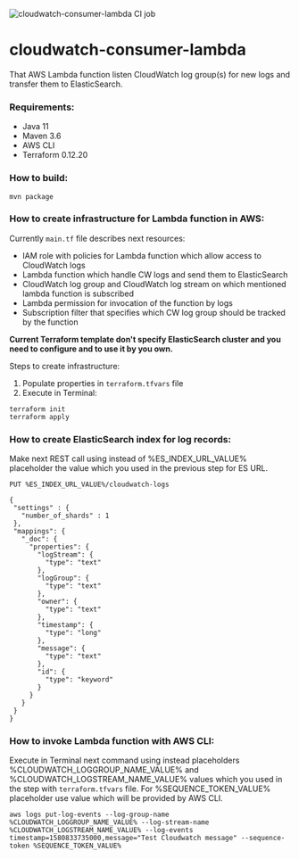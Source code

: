![cloudwatch-consumer-lambda CI job](https://github.com/gleb-kosteiko/cloudwatch-consumer-lambda/workflows/cloudwatch-consumer-lambda%20CI%20job/badge.svg)

# cloudwatch-consumer-lambda

That AWS Lambda function listen CloudWatch log group(s) for new logs and transfer them to ElasticSearch.

### Requirements:
 - Java 11
 - Maven 3.6
 - AWS CLI
 - Terraform 0.12.20
  
### How to build:
 ```
mvn package
```

### How to create infrastructure for Lambda function in AWS:
Currently `main.tf` file describes next resources:
 - IAM role with policies for Lambda function which allow access to CloudWatch logs
 - Lambda function which handle CW logs and send them to ElasticSearch
 - CloudWatch log group and CloudWatch log stream on which mentioned lambda function is subscribed
 - Lambda permission for invocation of the function by logs
 - Subscription filter that specifies which CW log group should be tracked by the function
 
**Current Terraform template don't specify ElasticSearch cluster and you need to configure and to use it by you own.** 
 
Steps to create infrastructure:
1. Populate properties in `terraform.tfvars` file
2. Execute in Terminal:
 ```
terraform init
terraform apply
```

### How to create ElasticSearch index for log records:

Make next REST call using instead of %ES_INDEX_URL_VALUE% placeholder the value which you used in the previous step for ES URL.
 ```
PUT %ES_INDEX_URL_VALUE%/cloudwatch-logs

{ 
  "settings" : {
    "number_of_shards" : 1
  },
  "mappings": {
    "_doc": {
      "properties": {
        "logStream": {
          "type": "text"
        },
        "logGroup": {
          "type": "text"
        },
        "owner": {
          "type": "text"
        },
        "timestamp": {
          "type": "long"
        },
        "message": {
          "type": "text"
        },
        "id": {
          "type": "keyword"
        }
      }
    }
  }
}
```

### How to invoke Lambda function with AWS CLI:

Execute in Terminal next command using instead placeholders %CLOUDWATCH_LOGGROUP_NAME_VALUE% and %CLOUDWATCH_LOGSTREAM_NAME_VALUE% values which you used in the step with `terraform.tfvars` file.
For %SEQUENCE_TOKEN_VALUE% placeholder use value which will be provided by AWS CLI. 
 ```
aws logs put-log-events --log-group-name %CLOUDWATCH_LOGGROUP_NAME_VALUE% --log-stream-name %CLOUDWATCH_LOGSTREAM_NAME_VALUE% --log-events timestamp=1580833735000,message="Test Cloudwatch message" --sequence-token %SEQUENCE_TOKEN_VALUE%
```
